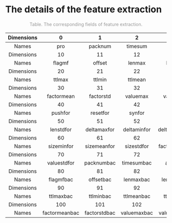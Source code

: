 # The details of the feature extraction

<div align=center style="color:orange; 
    color: #999;
    padding: 2px;">Table. The corresponding fields of feature extraction.
</div>

Dimensions | 0    | 1   | 2   | 3   | 4   | 5    | 6   | 7  | 8   | 9  
:-: | :-: | :-: | :-: | :-: | :-: | :-: | :-: | :-: | :-: | :-:   
Names | pro           | packnum      | timesum      | ack          | urg          | push          | reset        | syn         | fin          | flagdf    
Dimensions | 10   | 11  | 12  | 13  | 14  | 15   | 16  | 17 | 18  | 19   
Names | flagmf        | offset       | lenmax       | lenmin       | lenmean      | lenstd        | deltamax     | deltamin    | deltamean    | deltastd  
Dimensions | 20   | 21  | 22  | 23  | 24  | 25   | 26  | 27 | 28  | 29   
Names | ttlmax        | ttlmin       | ttlmean      | ttlstd       | sizemax      | sizemin       | sizemean     | sizestd     | factormax    | factormin     
Dimensions | 30   | 31  | 32  | 33  | 34  | 35   | 36  | 37 | 38  | 39   
Names | factormean    | factorstd    | valuemax     | valuemin     | valuemean    | valuestd      | packnumfor   | timesumfor  | ackfor       | urgfor        
Dimensions | 40   | 41  | 42  | 43  | 44  | 45   | 46  | 47 | 48  | 49   
Names | pushfor       | resetfor     | synfor       | finfor       | flagdffor    | flagmffor     | offsetfor    | lenmaxfor   | lenminfor    | lenmeanfor    
Dimensions | 50   | 51  | 52  | 53  | 54  | 55   | 56  | 57 | 58  | 59   
Names | lenstdfor     | deltamaxfor  | deltaminfor  | deltameanfor | deltastdfor  | ttlmaxfor     | ttlminfor    | ttlmeanfor  | ttlstdfor    | sizemaxfor    
Dimensions | 60   | 61  | 62  | 63  | 64  | 65   | 66  | 67 | 68  | 69   
Names | sizeminfor    | sizemeanfor  | sizestdfor   | factormaxfor | factorminfor | factormeanfor | factorstdfor | valuemaxfor | valueminfor  | valuemeanfor  
Dimensions | 70   | 71  | 72  | 73  | 74  | 75   | 76  | 77 | 78  | 79   
Names | valuestdfor   | packnumbac   | timesumbac   | ackbac       | urgbac       | pushbac       | resetbac     | synbac      | finbac       | flagdfbac     
Dimensions | 80   | 81  | 82  | 83  | 84  | 85   | 86  | 87 | 88  | 89   
Names | flagmfbac     | offsetbac    | lenmaxbac    | lenminbac    | lenmeanbac   | lenstdbac     | deltamaxbac  | deltaminbac | deltameanbac | deltastdbac   
Dimensions | 90   | 91  | 92  | 93  | 94  | 95   | 96  | 97 | 98  | 99   
Names | ttlmaxbac     | ttlminbac    | ttlmeanbac   | ttlstdbac    | sizemaxbac   | sizeminbac    | sizemeanbac  | sizestdbac  | factormaxbac | factorminbac  
Dimensions | 100  | 101 | 102 | 103 | 104 | 105  | | | |  
Names | factormeanbac | factorstdbac | valuemaxbac  | valueminbac  | valuemeanbac | valuestdbac | | | |